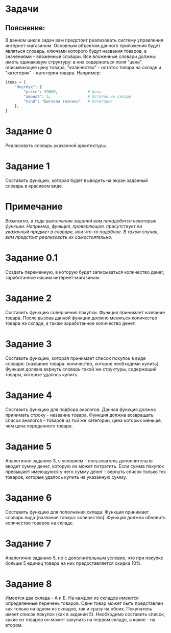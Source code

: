 # Задачи

## Пояснение:
В данном цикле задач вам предстоит реализовать
систему управления интернет-магазином. Основным
объектом данного приложения будет являться словарь,
ключами которого будут названия товаров, а
значениями - вложенные словари. Все вложенные словари
должны иметь одинаковую структуру: в них содержаться
поля "цена", описывающее цену товара, "количество" -
остаток товара на складе и "категория" - категория товара.
Например:
```python
items = {
    "Ноутбук": {
        "price": 99000,             # Цена
        "amount": 5,                # Остаток на складе
        "kind": "Бытовая техника"   # Категория
    },
}
```

# Задание 0
Реализовать словарь указанной архитектуры.

# Задание 1
Составить функцию, которая будет выводить на экран
заданный словарь в красивом виде.

# Примечание
*Возможно, в ходе выполнения заданий вам понадобятся некоторые функции.
Например, функция, проверяющая, присутствует ли указанный предмет в
словаре, или что-то подобное. В таком случае, вам предстоит реализовать
их самостоятельно.*

# Задание 0.1
Создать переменную, в которую будет записываться количество денег,
заработанное нашим интернет-магазином.

# Задание 2
Составить функцию совершения покупки. Функция принимает название товара.
После вызова данной функции должно меняться количество товара на складе,
а также заработанное количество денег.

# Задание 3
Составить функцию, которая принимает список покупок в виде словаря:
{название товара: количество, которое необходимо купить}. Функция должна
вернуть словарь такой же структуры, содержащий товары, которые удалось купить.

# Задание 4
Составить функцию для подбора аналогов. Данная функция должна принимать
строку - название товара. Функция должна возвращать список аналогов -
товаров из той же категории, цена которых меньше, чем цена переданного товара.

# Задание 5 
Аналогично заданию 3, с условием - пользователь дополнительно вводит
сумму денег, которую он может потратить. Если сумма покупок превышает
имеющуюся у него сумму денег - вернуть список только тех товаров, которые
удалось купить на указанную сумму.


# Задание 6
Составить функцию для пополнения склада. Функция принимает словарь вида
{название товара: количество}. Функция должна обновить количество товаров
на складе.

# Задание 7
Аналогично заданию 5, но с дополнительным условие, что при покупке больше
5 единиц товара на них предоставляется скидка 10%.

# Задание 8
Имеется два склада - А и Б. На каждом из складов имеются определенные перечень
товаров. Один товар может быть представлен как только на одном из складов, так
и сразу на обоих. Покупатель имеет список покупок (как в задании 5).
Необходимо составить список, какие из товаров он может закупить на
первом складе, а какие - на втором.





